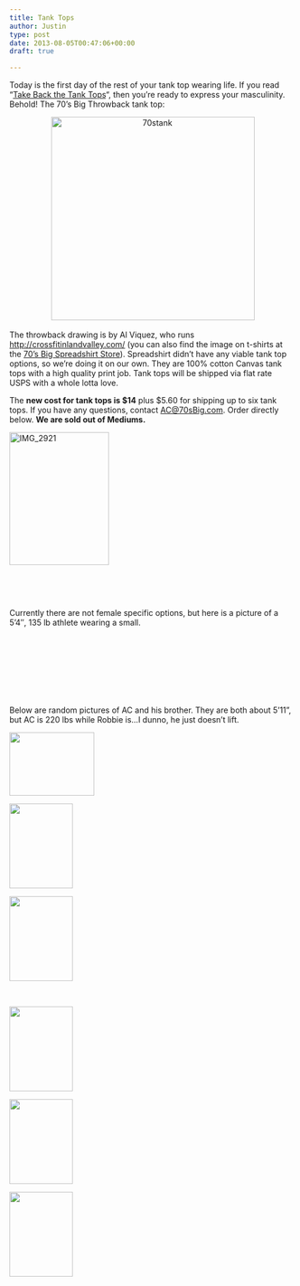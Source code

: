 ```yaml
---
title: Tank Tops
author: Justin
type: post
date: 2013-08-05T00:47:06+00:00
draft: true

---
```

Today is the first day of the rest of your tank top wearing life. If you read &#8220;<a href="/blog/2013/07/take-back-the-tank-tops/" target="_blank" rel="noopener noreferrer">Take Back the Tank Tops</a>&#8220;, then you&#8217;re ready to express your masculinity. Behold! The 70&#8217;s Big Throwback tank top:

<p style="text-align: center;">
  &nbsp;<a href="/2013/08/70stank.jpg"><img data-attachment-id="9487" data-permalink="/?attachment_id=9487" data-orig-file="/2013/08/70stank.jpg" data-orig-size="720,720" data-comments-opened="1" data-image-meta="{&quot;aperture&quot;:&quot;0&quot;,&quot;credit&quot;:&quot;&quot;,&quot;camera&quot;:&quot;&quot;,&quot;caption&quot;:&quot;&quot;,&quot;created_timestamp&quot;:&quot;0&quot;,&quot;copyright&quot;:&quot;&quot;,&quot;focal_length&quot;:&quot;0&quot;,&quot;iso&quot;:&quot;0&quot;,&quot;shutter_speed&quot;:&quot;0&quot;,&quot;title&quot;:&quot;&quot;}" data-image-title="70stank" data-image-description="" data-medium-file="/2013/08/70stank-200x200.jpg" data-large-file="/2013/08/70stank-450x450.jpg" class="aligncenter  wp-image-9487" alt="70stank" src="/2013/08/70stank-450x450.jpg" width="360" height="360" srcset="/2013/08/70stank-450x450.jpg 450w, /2013/08/70stank-150x150.jpg 150w, /2013/08/70stank-200x200.jpg 200w, /2013/08/70stank-300x300.jpg 300w, /2013/08/70stank.jpg 720w" sizes="(max-width: 360px) 100vw, 360px" /></a>
</p>

The throwback drawing is by&nbsp;Al Viquez, who runs http://crossfitinlandvalley.com/ (you can also find the image on t-shirts at the <a href="http://70sbig.spreadshirt.com/" target="_blank" rel="noopener noreferrer">70&#8217;s Big Spreadshirt Store</a>). Spreadshirt didn&#8217;t have any viable tank top options, so we&#8217;re doing it on our own. They are 100% cotton Canvas tank tops with a high quality print job. Tank tops will be shipped via flat rate USPS with a whole lotta love.

The **new cost for tank tops is $14** plus $5.60 for shipping up to six tank tops. If you have any questions, contact <a href="mailto:AC@70sbig.com" target="_blank" rel="noopener noreferrer">AC@70sBig.com</a>. Order directly below. **We are sold out of Mediums.**

[<img data-attachment-id="9491" data-permalink="/?attachment_id=9491" data-orig-file="/2013/08/IMG_2921.jpg" data-orig-size="600,803" data-comments-opened="1" data-image-meta="{&quot;aperture&quot;:&quot;2.8&quot;,&quot;credit&quot;:&quot;&quot;,&quot;camera&quot;:&quot;iPhone 4&quot;,&quot;caption&quot;:&quot;&quot;,&quot;created_timestamp&quot;:&quot;1375188692&quot;,&quot;copyright&quot;:&quot;&quot;,&quot;focal_length&quot;:&quot;3.85&quot;,&quot;iso&quot;:&quot;250&quot;,&quot;shutter_speed&quot;:&quot;0.066666666666667&quot;,&quot;title&quot;:&quot;&quot;}" data-image-title="IMG_2921" data-image-description="" data-medium-file="/2013/08/IMG_2921-149x200.jpg" data-large-file="/2013/08/IMG_2921-448x600.jpg" class="alignright  wp-image-9491" alt="IMG_2921" src="/2013/08/IMG_2921-448x600.jpg" width="176" height="235" srcset="/2013/08/IMG_2921-448x600.jpg 448w, /2013/08/IMG_2921-112x150.jpg 112w, /2013/08/IMG_2921-149x200.jpg 149w, /2013/08/IMG_2921-224x300.jpg 224w, /2013/08/IMG_2921.jpg 600w" sizes="(max-width: 176px) 100vw, 176px" />][1]

&nbsp;

&nbsp;

Currently there are not female specific options, but here is a picture of a 5&#8217;4&#8243;, 135 lb athlete wearing a small.

&nbsp;

&nbsp;

&nbsp;

&nbsp;

Below are random pictures of AC and his brother. They are both about 5&#8217;11&#8221;, but AC is 220 lbs while Robbie is&#8230;I dunno, he just doesn&#8217;t lift.

<div data-carousel-extra='{"blog_id":1,"permalink":"http:\/\/70sbig.com\/?page_id=9475"}' id='gallery-1' class='gallery galleryid-9475 gallery-columns-3 gallery-size-thumbnail'>
  <dl class='gallery-item'>
    <dt class='gallery-icon landscape'>
      <a href='/?attachment_id=9494'><img width="150" height="112" src="/2013/08/IMG_2914-150x112.jpg" class="attachment-thumbnail size-thumbnail" alt="" srcset="/2013/08/IMG_2914-150x112.jpg 150w, /2013/08/IMG_2914-200x149.jpg 200w, /2013/08/IMG_2914-450x336.jpg 450w, /2013/08/IMG_2914-401x300.jpg 401w, /2013/08/IMG_2914.jpg 600w" sizes="(max-width: 150px) 100vw, 150px" data-attachment-id="9494" data-permalink="/?attachment_id=9494" data-orig-file="/2013/08/IMG_2914.jpg" data-orig-size="600,448" data-comments-opened="1" data-image-meta="{&quot;aperture&quot;:&quot;2.8&quot;,&quot;credit&quot;:&quot;&quot;,&quot;camera&quot;:&quot;iPhone 4&quot;,&quot;caption&quot;:&quot;&quot;,&quot;created_timestamp&quot;:&quot;1375182355&quot;,&quot;copyright&quot;:&quot;&quot;,&quot;focal_length&quot;:&quot;3.85&quot;,&quot;iso&quot;:&quot;250&quot;,&quot;shutter_speed&quot;:&quot;0.058823529411765&quot;,&quot;title&quot;:&quot;&quot;}" data-image-title="IMG_2914" data-image-description="" data-medium-file="/2013/08/IMG_2914-200x149.jpg" data-large-file="/2013/08/IMG_2914-450x336.jpg" /></a>
    </dt>
  </dl>
  
  <dl class='gallery-item'>
    <dt class='gallery-icon portrait'>
      <a href='/?attachment_id=9495'><img width="112" height="150" src="/2013/08/IMG_2918-112x150.jpg" class="attachment-thumbnail size-thumbnail" alt="" srcset="/2013/08/IMG_2918-112x150.jpg 112w, /2013/08/IMG_2918-149x200.jpg 149w, /2013/08/IMG_2918-448x600.jpg 448w, /2013/08/IMG_2918-224x300.jpg 224w, /2013/08/IMG_2918.jpg 600w" sizes="(max-width: 112px) 100vw, 112px" data-attachment-id="9495" data-permalink="/?attachment_id=9495" data-orig-file="/2013/08/IMG_2918.jpg" data-orig-size="600,803" data-comments-opened="1" data-image-meta="{&quot;aperture&quot;:&quot;2.8&quot;,&quot;credit&quot;:&quot;&quot;,&quot;camera&quot;:&quot;iPhone 4&quot;,&quot;caption&quot;:&quot;&quot;,&quot;created_timestamp&quot;:&quot;1375182499&quot;,&quot;copyright&quot;:&quot;&quot;,&quot;focal_length&quot;:&quot;3.85&quot;,&quot;iso&quot;:&quot;320&quot;,&quot;shutter_speed&quot;:&quot;0.066666666666667&quot;,&quot;title&quot;:&quot;&quot;}" data-image-title="IMG_2918" data-image-description="" data-medium-file="/2013/08/IMG_2918-149x200.jpg" data-large-file="/2013/08/IMG_2918-448x600.jpg" /></a>
    </dt>
  </dl>
  
  <dl class='gallery-item'>
    <dt class='gallery-icon portrait'>
      <a href='/?attachment_id=9496'><img width="112" height="150" src="/2013/08/IMG_2929-112x150.jpg" class="attachment-thumbnail size-thumbnail" alt="" srcset="/2013/08/IMG_2929-112x150.jpg 112w, /2013/08/IMG_2929-149x200.jpg 149w, /2013/08/IMG_2929-448x600.jpg 448w, /2013/08/IMG_2929-224x300.jpg 224w, /2013/08/IMG_2929.jpg 600w" sizes="(max-width: 112px) 100vw, 112px" data-attachment-id="9496" data-permalink="/?attachment_id=9496" data-orig-file="/2013/08/IMG_2929.jpg" data-orig-size="600,803" data-comments-opened="1" data-image-meta="{&quot;aperture&quot;:&quot;2.8&quot;,&quot;credit&quot;:&quot;&quot;,&quot;camera&quot;:&quot;iPhone 4&quot;,&quot;caption&quot;:&quot;&quot;,&quot;created_timestamp&quot;:&quot;1375189035&quot;,&quot;copyright&quot;:&quot;&quot;,&quot;focal_length&quot;:&quot;3.85&quot;,&quot;iso&quot;:&quot;250&quot;,&quot;shutter_speed&quot;:&quot;0.066666666666667&quot;,&quot;title&quot;:&quot;&quot;}" data-image-title="IMG_2929" data-image-description="" data-medium-file="/2013/08/IMG_2929-149x200.jpg" data-large-file="/2013/08/IMG_2929-448x600.jpg" /></a>
    </dt>
  </dl>
  
  <br style="clear: both" />
  
  <dl class='gallery-item'>
    <dt class='gallery-icon portrait'>
      <a href='/?attachment_id=9497'><img width="112" height="150" src="/2013/08/IMG_2932-112x150.jpg" class="attachment-thumbnail size-thumbnail" alt="" srcset="/2013/08/IMG_2932-112x150.jpg 112w, /2013/08/IMG_2932-149x200.jpg 149w, /2013/08/IMG_2932-448x600.jpg 448w, /2013/08/IMG_2932-224x300.jpg 224w, /2013/08/IMG_2932.jpg 600w" sizes="(max-width: 112px) 100vw, 112px" data-attachment-id="9497" data-permalink="/?attachment_id=9497" data-orig-file="/2013/08/IMG_2932.jpg" data-orig-size="600,802" data-comments-opened="1" data-image-meta="{&quot;aperture&quot;:&quot;2.8&quot;,&quot;credit&quot;:&quot;&quot;,&quot;camera&quot;:&quot;iPhone 4&quot;,&quot;caption&quot;:&quot;&quot;,&quot;created_timestamp&quot;:&quot;1375184969&quot;,&quot;copyright&quot;:&quot;&quot;,&quot;focal_length&quot;:&quot;3.85&quot;,&quot;iso&quot;:&quot;200&quot;,&quot;shutter_speed&quot;:&quot;0.058823529411765&quot;,&quot;title&quot;:&quot;&quot;}" data-image-title="IMG_2932" data-image-description="" data-medium-file="/2013/08/IMG_2932-149x200.jpg" data-large-file="/2013/08/IMG_2932-448x600.jpg" /></a>
    </dt>
  </dl>
  
  <dl class='gallery-item'>
    <dt class='gallery-icon portrait'>
      <a href='/?attachment_id=9492'><img width="112" height="150" src="/2013/08/IMG_2927-112x150.jpg" class="attachment-thumbnail size-thumbnail" alt="" srcset="/2013/08/IMG_2927-112x150.jpg 112w, /2013/08/IMG_2927-149x200.jpg 149w, /2013/08/IMG_2927-448x600.jpg 448w, /2013/08/IMG_2927-224x300.jpg 224w, /2013/08/IMG_2927.jpg 600w" sizes="(max-width: 112px) 100vw, 112px" data-attachment-id="9492" data-permalink="/?attachment_id=9492" data-orig-file="/2013/08/IMG_2927.jpg" data-orig-size="600,803" data-comments-opened="1" data-image-meta="{&quot;aperture&quot;:&quot;2.8&quot;,&quot;credit&quot;:&quot;&quot;,&quot;camera&quot;:&quot;iPhone 4&quot;,&quot;caption&quot;:&quot;&quot;,&quot;created_timestamp&quot;:&quot;1375189012&quot;,&quot;copyright&quot;:&quot;&quot;,&quot;focal_length&quot;:&quot;3.85&quot;,&quot;iso&quot;:&quot;250&quot;,&quot;shutter_speed&quot;:&quot;0.066666666666667&quot;,&quot;title&quot;:&quot;&quot;}" data-image-title="IMG_2927" data-image-description="" data-medium-file="/2013/08/IMG_2927-149x200.jpg" data-large-file="/2013/08/IMG_2927-448x600.jpg" /></a>
    </dt>
  </dl>
  
  <dl class='gallery-item'>
    <dt class='gallery-icon portrait'>
      <a href='/?attachment_id=9498'><img width="112" height="150" src="/2013/08/IMG_2931-112x150.jpg" class="attachment-thumbnail size-thumbnail" alt="" srcset="/2013/08/IMG_2931-112x150.jpg 112w, /2013/08/IMG_2931-149x200.jpg 149w, /2013/08/IMG_2931-448x600.jpg 448w, /2013/08/IMG_2931-224x300.jpg 224w, /2013/08/IMG_2931.jpg 1196w" sizes="(max-width: 112px) 100vw, 112px" data-attachment-id="9498" data-permalink="/?attachment_id=9498" data-orig-file="/2013/08/IMG_2931.jpg" data-orig-size="1196,1600" data-comments-opened="1" data-image-meta="{&quot;aperture&quot;:&quot;2.8&quot;,&quot;credit&quot;:&quot;&quot;,&quot;camera&quot;:&quot;iPhone 4&quot;,&quot;caption&quot;:&quot;&quot;,&quot;created_timestamp&quot;:&quot;1375185467&quot;,&quot;copyright&quot;:&quot;&quot;,&quot;focal_length&quot;:&quot;3.85&quot;,&quot;iso&quot;:&quot;200&quot;,&quot;shutter_speed&quot;:&quot;0.058823529411765&quot;,&quot;title&quot;:&quot;&quot;}" data-image-title="IMG_2931" data-image-description="" data-medium-file="/2013/08/IMG_2931-149x200.jpg" data-large-file="/2013/08/IMG_2931-448x600.jpg" /></a>
    </dt>
  </dl>
  
  <br style="clear: both" />
</div>

 [1]: /2013/08/IMG_2921.jpg
